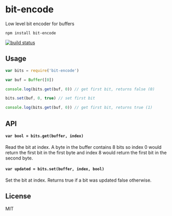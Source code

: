 # bit-encode

Low level bit encoder for buffers

```
npm install bit-encode
```

[![build status](http://img.shields.io/travis/mafintosh/bit-encode.svg?style=flat)](http://travis-ci.org/mafintosh/bit-encode)

## Usage

``` js
var bits = require('bit-encode')

var buf = Buffer([0])

console.log(bits.get(buf, 0)) // get first bit, returns false (0)

bits.set(buf, 0, true) // set first bit

console.log(bits.get(buf, 0)) // get first bit, returns true (1)
```

## API

#### `var bool = bits.get(buffer, index)`

Read the bit at index. A byte in the buffer contains 8 bits so index 0 would return the first bit in the first byte and index 8 would return the first bit in the second byte.

#### `var updated = bits.set(buffer, index, bool)`

Set the bit at index. Returns true if a bit was updated false otherwise.

## License

MIT
